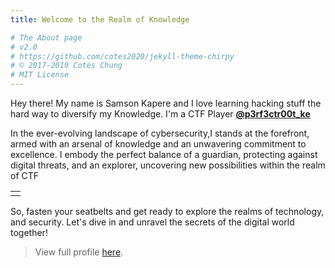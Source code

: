 ```yaml
---
title: Welcome to the Realm of Knowledge

# The About page
# v2.0
# https://github.com/cotes2020/jekyll-theme-chirpy
# © 2017-2019 Cotes Chung
# MIT License
---
```


Hey there! My name is Samson Kapere and I love learning hacking stuff the hard way to diversify my Knowledge.
I'm a CTF Player [**@p3rf3ctr00t_ke**](https://twitter.com/p3rf3ctr00t)

In the ever-evolving landscape of cybersecurity,I stands at the forefront, armed with an arsenal of knowledge and an unwavering commitment to excellence. I embody the perfect balance of a guardian, protecting against digital threats, and an explorer, uncovering new possibilities within the realm of CTF

<table>
<tr>
<td> <script src="https://tryhackme.com/badge/439948"></script></td>
</tr>
</table>
So, fasten your seatbelts and get ready to explore the realms of technology, and security. Let's dive in and unravel the secrets of the digital world together!


> View full profile [here](https://www.linkedin.com/in/samson-kapere-3aa2b71b3/).
